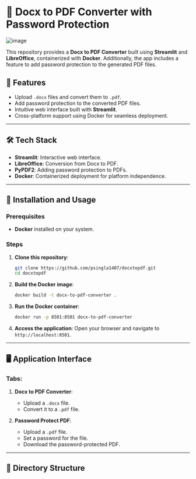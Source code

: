 # 📄 Docx to PDF Converter with Password Protection
![image](https://github.com/user-attachments/assets/aa5e6a95-ff33-45bd-9289-739dcfd8cf3a)

This repository provides a **Docx to PDF Converter** built using **Streamlit** and **LibreOffice**, containerized with **Docker**. Additionally, the app includes a feature to add password protection to the generated PDF files.

## 🚀 Features

- Upload `.docx` files and convert them to `.pdf`.
- Add password protection to the converted PDF files.
- Intuitive web interface built with **Streamlit**.
- Cross-platform support using Docker for seamless deployment.

---

## 🛠️ Tech Stack

- **Streamlit**: Interactive web interface.
- **LibreOffice**: Conversion from Docx to PDF.
- **PyPDF2**: Adding password protection to PDFs.
- **Docker**: Containerized deployment for platform independence.

---

## 🔧 Installation and Usage

### Prerequisites
- **Docker** installed on your system.

### Steps

1. **Clone this repository**:
    ```bash
    git clone https://github.com/psingla1407/docxtopdf.git
    cd docxtopdf
    ```

2. **Build the Docker image**:
    ```bash
    docker build -t docx-to-pdf-converter .
    ```

3. **Run the Docker container**:
    ```bash
    docker run -p 8501:8501 docx-to-pdf-converter
    ```

4. **Access the application**:
    Open your browser and navigate to `http://localhost:8501`.

---

## 🖥️ Application Interface

### Tabs:
1. **Docx to PDF Converter**:
   - Upload a `.docx` file.
   - Convert it to a `.pdf` file.

2. **Password Protect PDF**:
   - Upload a `.pdf` file.
   - Set a password for the file.
   - Download the password-protected PDF.

---

## 📂 Directory Structure



